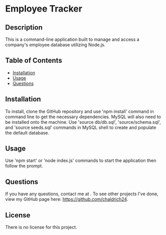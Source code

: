 # Employee Tracker

## Description
This is a command-line application built to manage and access a company's employee database utilizing Node.js.

## Table of Contents
* [Installation](#installation)
* [Usage](#usage)
* [Questions](#questions)

## Installation
To install, clone the GitHub repository and use 'npm install' command in command line to get the necessary dependencies. MySQL will also need to be installed onto the machine. Use 'source db/db.sql', 'source/schema.sql', and 'source seeds.sql' commands in MySQL shell to create and populate the default database.

## Usage
Use 'npm start' or 'node index.js' commands to start the application then follow the prompt.

## Questions
If you have any questions, contact me at . To see other projects I've done, view my GitHub page here: https://github.com/chaldrich24.

## License
There is no license for this project.
